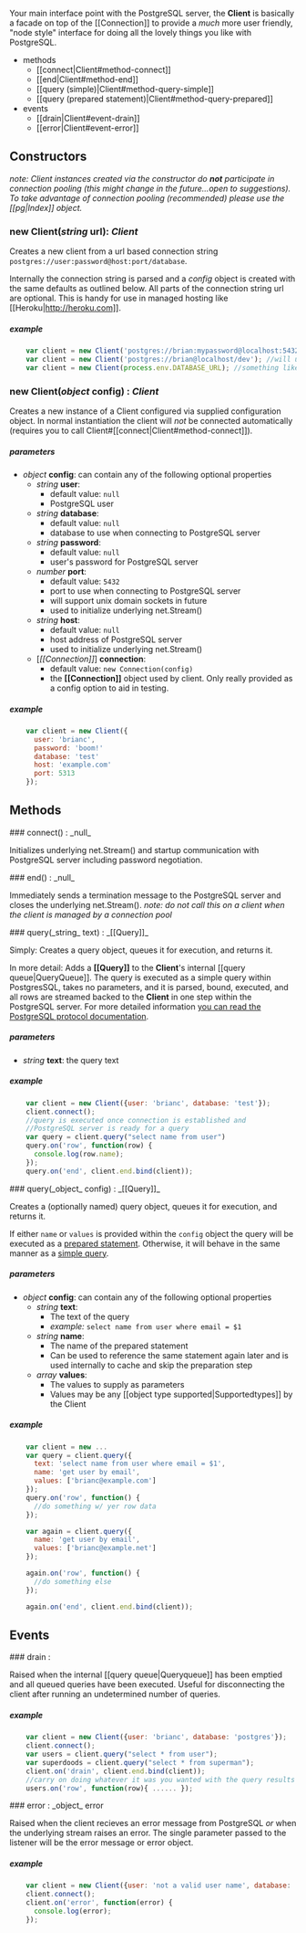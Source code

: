 Your main interface point with the PostgreSQL server, the __Client__ is basically a facade on top of the [[Connection]] to provide a _much_ more user friendly, "node style" interface for doing all the lovely things you like with PostgreSQL.

- methods
  - [[connect|Client#method-connect]]
  - [[end|Client#method-end]]
  - [[query (simple)|Client#method-query-simple]]
  - [[query (prepared statement)|Client#method-query-prepared]]
- events
  - [[drain|Client#event-drain]]
  - [[error|Client#event-error]]
  
## Constructors
_note: _Client_ instances created via the constructor do __not__ participate in connection pooling (this might change in the future...open to suggestions).  To take advantage of connection pooling (recommended) please use the [[pg|Index]] object._
### new Client(_string_ url): _Client_

Creates a new client from a url based connection string `postgres://user:password@host:port/database`.

Internally the connection string is parsed and a _config_ object is created with the same defaults as outlined below.  All parts of the connection string url are optional.  This is handy for use in managed hosting like [[Heroku|http://heroku.com]].

##### example
```javascript
    var client = new Client('postgres://brian:mypassword@localhost:5432/dev');
    var client = new Client('postgres://brian@localhost/dev'); //will use defaults
    var client = new Client(process.env.DATABASE_URL); //something like this should get you running with heroku
```

### new Client(_object_ config) : _Client_

Creates a new instance of a Client configured via supplied configuration object.  In normal instantiation the client will _not_ be connected automatically (requires you to call Client#[[connect|Client#method-connect]]).

##### parameters

- _object_ __config__: can contain any of the following optional properties
  - _string_ __user__:
    - default value: `null`
    - PostgreSQL user
  - _string_ __database__:
    - default value: `null`
    - database to use when connecting to PostgreSQL server
  - _string_ __password__:
    - default value: `null`
    - user's password for PostgreSQL server
  - _number_ __port__:
    - default value: `5432`
    - port to use when connecting to PostgreSQL server
    - will support unix domain sockets in future
    - used to initialize underlying net.Stream()
  - _string_ __host__:
    - default value: `null`
    - host address of PostgreSQL server
    - used to initialize underlying net.Stream()
  - [_[[Connection]]_] __connection__:
    - default value: `new Connection(config)`
    - the __[[Connection]]__ object used by client.  Only really provided as a config option to aid in testing.

##### example

```javascript
    var client = new Client({
      user: 'brianc',
      password: 'boom!'
      database: 'test'
      host: 'example.com'
      port: 5313
    });
```

## Methods

<div id="method-connect"></div>
### connect() : _null_

Initializes underlying net.Stream() and startup communication with PostgreSQL server including password negotiation.

<div id="method-end"></div>
### end() : _null_

Immediately sends a termination message to the PostgreSQL server and closes the underlying net.Stream().  _note: do not call this on a client when the client is managed by a connection pool_

<div id="method-query-simple"></div>
### query(_string_ text) : _[[Query]]_

Simply: Creates a query object, queues it for execution, and returns it.

In more detail: Adds a __[[Query]]__ to the __Client__'s internal [[query queue|QueryQueue]].  The query is executed as a simple query within PostgresSQL, takes no parameters, and it is parsed, bound, executed, and all rows are streamed backed to the __Client__ in one step within the PostgreSQL server.  For more detailed information [you can read the PostgreSQL protocol documentation](http://developer.postgresql.org/pgdocs/postgres/protocol-flow.html#AEN87085).

##### parameters

 - _string_ __text__: the query text

##### example

```javascript
    var client = new Client({user: 'brianc', database: 'test'});
    client.connect();
    //query is executed once connection is established and
    //PostgreSQL server is ready for a query
    var query = client.query("select name from user")
    query.on('row', function(row) {
      console.log(row.name);
    });
    query.on('end', client.end.bind(client));
```

<div id="method-query-prepared"></div>
### query(_object_ config) : _[[Query]]_

Creates a (optionally named) query object, queues it for execution, and returns it.

If either `name` or `values` is provided within the `config` object the query will be executed as a <a href="Query#prepared-statement">prepared statement</a>.  Otherwise, it will behave in the same manner as a <a href="#method-query-simple">simple query</a>.

##### parameters
- _object_ __config__:  can contain any of the following optional properties
  - _string_ __text__: 
    - The text of the query
    - _example:_ `select name from user where email = $1`
  - _string_ __name__:
    - The name of the prepared statement
    - Can be used to reference the same statement again later and is used internally to cache and skip the preparation step
  - _array_ __values__:
    - The values to supply as parameters
    - Values may be any [[object type supported|Supportedtypes]] by the Client

##### example

```javascript
    var client = new ...
    var query = client.query({
      text: 'select name from user where email = $1',
      name: 'get user by email',
      values: ['brianc@example.com']
    });
    query.on('row', function() {
      //do something w/ yer row data
    });

    var again = client.query({
      name: 'get user by email',
      values: ['brianc@example.net']
    });

    again.on('row', function() {
      //do something else
    });

    again.on('end', client.end.bind(client));

```

## Events

<div id="event-drain"></div>
### drain :

Raised when the internal [[query queue|Queryqueue]] has been emptied and all queued queries have been executed.  Useful for disconnecting the client after running an undetermined number of queries.  

##### example
```javascript
    var client = new Client({user: 'brianc', database: 'postgres'});
    client.connect();
    var users = client.query("select * from user");
    var superdoods = client.query("select * from superman");
    client.on('drain', client.end.bind(client));
    //carry on doing whatever it was you wanted with the query results once they return
    users.on('row', function(row){ ...... });
```
<div id="event-error"></div>
### error : _object_ error

Raised when the client recieves an error message from PostgreSQL _or_ when the underlying stream raises an error.  The single parameter passed to the listener will be the error message or error object.

##### example
```javascript
    var client = new Client({user: 'not a valid user name', database: 'postgres'});
    client.connect();
    client.on('error', function(error) {
      console.log(error);
    });                    
```